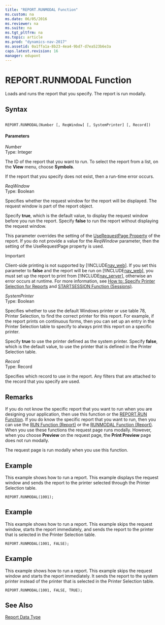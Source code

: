 ```yaml
---
title: "REPORT.RUNMODAL Function"
ms.custom: na
ms.date: 06/05/2016
ms.reviewer: na
ms.suite: na
ms.tgt_pltfrm: na
ms.topic: article
ms.prod: "dynamics-nav-2017"
ms.assetid: 0a1ffa1a-8b23-4ea4-9bd7-d7ea523b6e3a
caps.latest.revision: 16
manager: edupont
---
```

# REPORT.RUNMODAL Function
Loads and runs the report that you specify. The report is run modally.  
  
## Syntax  
  
```  
  
REPORT.RUNMODAL(Number [, ReqWindow] [, SystemPrinter] [, Record])  
```  
  
#### Parameters  
 *Number*  
 Type: Integer  
  
 The ID of the report that you want to run. To select the report from a list, on the **View** menu, choose **Symbols**.  
  
 If the report that you specify does not exist, then a run-time error occurs.  
  
 *ReqWindow*  
 Type: Boolean  
  
 Specifies whether the request window for the report will be displayed. The request window is part of the report object.  
  
 Specify **true**, which is the default value, to display the request window before you run the report. Specify **false** to run the report without displaying the request window.  
  
 This parameter overrides the setting of the [UseRequestPage Property](UseRequestPage-Property.md) of the report. If you do not provide a value for the *ReqWindow* parameter, then the setting of the UseRequestPage property is used.  
  
> [!IMPORTANT]  
>  Client-side printing is not supported by [!INCLUDE[nav_web](includes/nav_web_md.md)]. If you set this parameter to **false** and the report will be run on [!INCLUDE[nav_web](includes/nav_web_md.md)], you must set up the report to print from [!INCLUDE[nav_server](includes/nav_server_md.md)], otherwise an error occurs at runtime. For more information, see [How to: Specify Printer Selection for Reports](How-to--Specify-Printer-Selection-for-Reports.md) and [STARTSESSION Function \(Sessions\)](STARTSESSION-Function--Sessions-.md).  
  
 *SystemPrinter*  
 Type: Boolean  
  
 Specifies whether to use the default Windows printer or use table 78, Printer Selection, to find the correct printer for this report. For example, if the report prints on continuous forms, then you can set up an entry in the Printer Selection table to specify to always print this report on a specific printer.  
  
 Specify **true** to use the printer defined as the system printer. Specify **false**, which is the default value, to use the printer that is defined in the Printer Selection table.  
  
 *Record*  
 Type: Record  
  
 Specifies which record to use in the report. Any filters that are attached to the record that you specify are used.  
  
## Remarks  
 If you do not know the specific report that you want to run when you are designing your application, then use this function or the [REPORT.RUN Function](REPORT-RUN-Function.md). If you do know the specific report that you want to run, then you can use the [RUN Function \(Report\)](RUN-Function--Report-.md) or the [RUNMODAL Function \(Report\)](RUNMODAL-Function--Report-.md). When you use these functions the request page runs modally. However, when you choose **Preview** on the request page, the **Print Preview** page does not run modally.  
  
 The request page is run modally when you use this function.  
  
## Example  
 This example shows how to run a report. This example displays the request window and sends the report to the printer selected through the Printer Selection table.  
  
```  
REPORT.RUNMODAL(1001);  
```  
  
## Example  
 This example shows how to run a report. This example skips the request window, starts the report immediately, and sends the report to the printer that is selected in the Printer Selection table.  
  
```  
REPORT.RUNMODAL(1001, FALSE);  
```  
  
## Example  
 This example shows how to run a report. This example skips the request window and starts the report immediately. It sends the report to the system printer instead of the printer that is selected in the Printer Selection table.  
  
```  
REPORT.RUNMODAL(1001, FALSE, TRUE);  
```  
  
## See Also  
 [Report Data Type](Report-Data-Type.md)